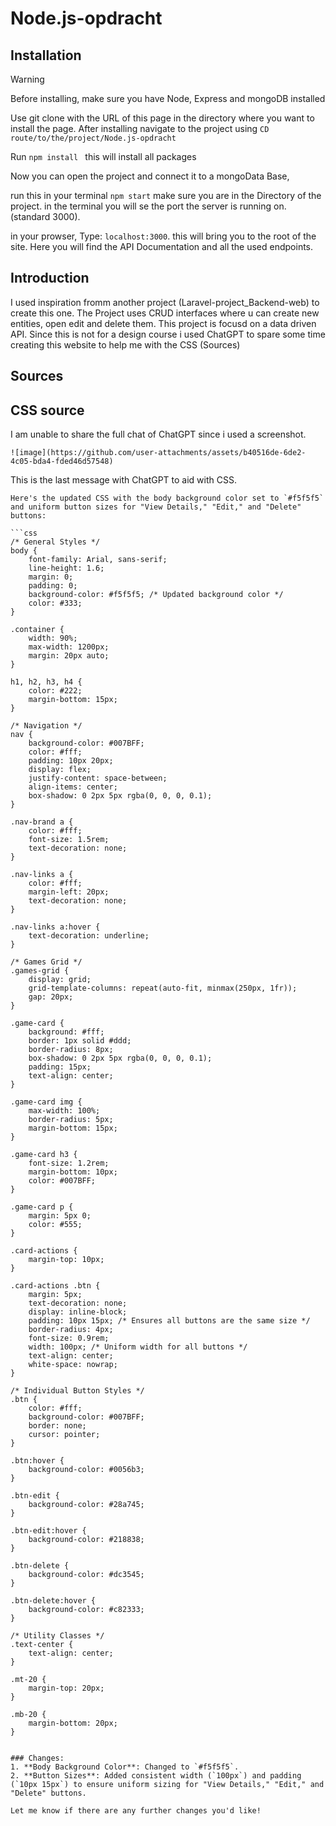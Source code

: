 # Node.js-opdracht
 


## Installation
> [!warning]
>Before installing, make sure you have Node, Express and mongoDB installed

Use git clone with the URL of this page in the directory where you want to install the page. After installing navigate to the project
using ``` CD route/to/the/project/Node.js-opdracht ```

Run ``` npm install  ```
this will install all packages 

Now you can open the project and connect it to a mongoData Base, 

run this in your terminal  ``` npm start ``` make sure you are in the Directory of the project. in the terminal you will se the port the server is running on. (standard 3000).

in your prowser, Type: ``` localhost:3000 ```. this will bring you to the root of the site. Here you will find the API Documentation and all the used endpoints.


## Introduction
I used inspiration fromm another project (Laravel-project_Backend-web) to create this one. The Project uses CRUD interfaces where u can create new entities, open edit and delete them.
This project is focusd on a data driven API. Since this is not for a design course i used ChatGPT to spare some time creating this website to help me with the CSS (Sources)





## Sources


## CSS source
I am unable to share the full chat of ChatGPT since i used a screenshot.

```![image](https://github.com/user-attachments/assets/b40516de-6de2-4c05-bda4-fded46d57548)```

This is the last message with ChatGPT to aid with CSS.
```
Here's the updated CSS with the body background color set to `#f5f5f5` and uniform button sizes for "View Details," "Edit," and "Delete" buttons:

```css
/* General Styles */
body {
    font-family: Arial, sans-serif;
    line-height: 1.6;
    margin: 0;
    padding: 0;
    background-color: #f5f5f5; /* Updated background color */
    color: #333;
}

.container {
    width: 90%;
    max-width: 1200px;
    margin: 20px auto;
}

h1, h2, h3, h4 {
    color: #222;
    margin-bottom: 15px;
}

/* Navigation */
nav {
    background-color: #007BFF;
    color: #fff;
    padding: 10px 20px;
    display: flex;
    justify-content: space-between;
    align-items: center;
    box-shadow: 0 2px 5px rgba(0, 0, 0, 0.1);
}

.nav-brand a {
    color: #fff;
    font-size: 1.5rem;
    text-decoration: none;
}

.nav-links a {
    color: #fff;
    margin-left: 20px;
    text-decoration: none;
}

.nav-links a:hover {
    text-decoration: underline;
}

/* Games Grid */
.games-grid {
    display: grid;
    grid-template-columns: repeat(auto-fit, minmax(250px, 1fr));
    gap: 20px;
}

.game-card {
    background: #fff;
    border: 1px solid #ddd;
    border-radius: 8px;
    box-shadow: 0 2px 5px rgba(0, 0, 0, 0.1);
    padding: 15px;
    text-align: center;
}

.game-card img {
    max-width: 100%;
    border-radius: 5px;
    margin-bottom: 15px;
}

.game-card h3 {
    font-size: 1.2rem;
    margin-bottom: 10px;
    color: #007BFF;
}

.game-card p {
    margin: 5px 0;
    color: #555;
}

.card-actions {
    margin-top: 10px;
}

.card-actions .btn {
    margin: 5px;
    text-decoration: none;
    display: inline-block;
    padding: 10px 15px; /* Ensures all buttons are the same size */
    border-radius: 4px;
    font-size: 0.9rem;
    width: 100px; /* Uniform width for all buttons */
    text-align: center;
    white-space: nowrap;
}

/* Individual Button Styles */
.btn {
    color: #fff;
    background-color: #007BFF;
    border: none;
    cursor: pointer;
}

.btn:hover {
    background-color: #0056b3;
}

.btn-edit {
    background-color: #28a745;
}

.btn-edit:hover {
    background-color: #218838;
}

.btn-delete {
    background-color: #dc3545;
}

.btn-delete:hover {
    background-color: #c82333;
}

/* Utility Classes */
.text-center {
    text-align: center;
}

.mt-20 {
    margin-top: 20px;
}

.mb-20 {
    margin-bottom: 20px;
}


### Changes:
1. **Body Background Color**: Changed to `#f5f5f5`.
2. **Button Sizes**: Added consistent width (`100px`) and padding (`10px 15px`) to ensure uniform sizing for "View Details," "Edit," and "Delete" buttons.

Let me know if there are any further changes you'd like!
```

